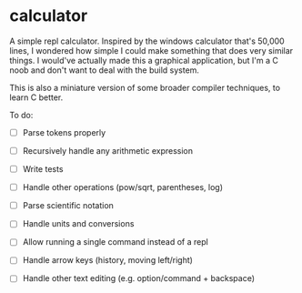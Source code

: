 # calculator

A simple repl calculator. Inspired by the windows calculator that's 50,000 lines, I wondered
how simple I could make something that does very similar things. I would've actually made
this a graphical application, but I'm a C noob and don't want to deal with the build
system.

This is also a miniature version of some broader compiler techniques, to learn C better.

To do:
- [ ] Parse tokens properly
- [ ] Recursively handle any arithmetic expression
- [ ] Write tests
- [ ] Handle other operations (pow/sqrt, parentheses, log)
- [ ] Parse scientific notation
- [ ] Handle units and conversions
- [ ] Allow running a single command instead of a repl
- [ ] Handle arrow keys (history, moving left/right)
- [ ] Handle other text editing (e.g. option/command + backspace)

